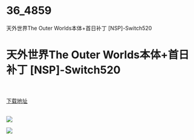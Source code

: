 # 36_4859
天外世界The Outer Worlds本体+首日补丁 [NSP]-Switch520
# 天外世界The Outer Worlds本体+首日补丁 [NSP]-Switch520
 <br/></br>
[下载地址](https://www.switch520.cc/article/4859 "下载地址")
<br/></br>

<p><span><strong><img src="https://s1.ax1x.com/2020/06/05/tsgJ4f.jpg"></strong></span></p>
<p><span><strong><img src="https://s1.ax1x.com/2020/06/05/tsg0Ds.jpg"></strong></span></p>
